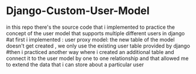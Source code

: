# Django-Custom-User-Model
in this repo there's the source code that i implemented to practice the concept of the user model  that supports multiple different users in django
#at first i implemented : user proxy model: the new table of the model doesn't get created , we only use the existing user table provided by django
#then i practiced another way where i created an additional table and connect it to the user model by one to one relationship and that allowed me to extend the data that i can store about a particular user
